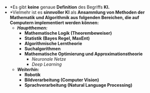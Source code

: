 
- *Es gibt **keine** genaue **Definition** des Begriffs **KI.**
 - *Vielmehr ist es **sinnvoller KI** als **Ansammlung von Methoden der Mathematik und Algorithmik aus folgenden Bereichen, die auf Computern implementiert werden können:**
	 - ***Hauptthemen:***
		 - **Mathematische Logik (Theorembeweiser)**
		 - **Statistik (Bayes Regel, MaxEnt)**
		 - **Algorithmische Lerntheorie**
		 - **Suchalgorithmen**
		 - **Mathematische Optimierung und Approximationstheorie**
			 - *Neuronale Netze*
			 - *Deep Learning*
	- ***Weiterhin:***
		- **Robotik**
		- **Bildverarbeitung (Computer Vision)**
		- **Sprachverarbeitung (Natural Language Processing)**
